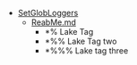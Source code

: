 - <a href = "F:\Node_projects\Node_Way\Jobs\SetGlobLoggers\cat.SetGlobLoggers\dir.SetGlobLoggers.md">SetGlobLoggers</a>
    - <a href = "F:\Node_projects\Node_Way\Jobs\SetGlobLoggers\ReabMe.md">ReabMe.md</a>
        - *% Lake Tag
        - *%% Lake Tag two
        - *%%% Lake tag three
